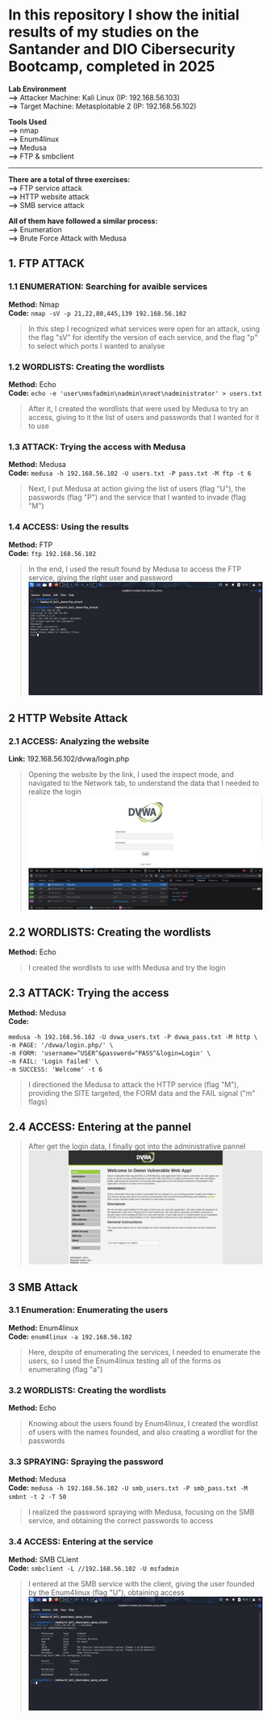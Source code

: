 # In this repository I show the initial results of my studies on the Santander and DIO Cibersecurity Bootcamp, completed in 2025

**Lab Environment**\
**-->** Attacker Machine: Kali Linux (IP: 192.168.56.103)\
**-->** Target Machine: Metasploitable 2 (IP: 192.168.56.102)

**Tools Used**\
**-->** nmap\
**-->** Enum4linux\
**-->** Medusa\
**-->** FTP & smbclient

------------------------------------------------------------------

**There are a total of three exercises:**\
**-->** FTP service attack\
**-->** HTTP website attack\
**-->** SMB service attack

**All of them have followed a similar process:**\
**-->** Enumeration\
**-->** Brute Force Attack with Medusa

## 1. FTP ATTACK
   
### 1.1 ENUMERATION: Searching for avaible services

**Method:** Nmap\
**Code:** `nmap -sV -p 21,22,80,445,139 192.168.56.102`

> In this step I recognized what services were open for an attack, using the flag "sV" for identify the version of each service, and the flag "p" to select which ports I wanted to analyse

### 1.2 WORDLISTS: Creating the wordlists

**Method:** Echo\
**Code:** `echo -e 'user\nmsfadmin\nadmin\nroot\nadministrator' > users.txt`

> After it, I created the wordlists that were used by Medusa to try an access, giving to it the list of users and passwords that I wanted for it to use

### 1.3 ATTACK: Trying the access with Medusa

**Method:** Medusa\
**Code:** `medusa -h 192.168.56.102 -U users.txt -P pass.txt -M ftp -t 6`

> Next, I put Medusa at action giving the list of users (flag "U"), the passwords (flag "P") and the service that I wanted to invade (flag "M")

### 1.4 ACCESS: Using the results

**Method:** FTP\
**Code:** `ftp 192.168.56.102`

> In the end, I used the result found by Medusa to access the FTP service, giving the right user and password\
![Linux terminal with access to ftp service](https://github.com/LuigiMTurina/brute_force_exercises/blob/master/ftp_attack/ftp_login.png)

## 2 HTTP Website Attack

### 2.1 ACCESS: Analyzing the website

**Link:** 192.168.56.102/dvwa/login.php

> Opening the website by the link, I used the inspect mode, and navigated to the Network tab, to understand the data that I needed to realize the login\
![DVWA website with login refused](https://github.com/LuigiMTurina/brute_force_exercises/blob/master/dvwa_attack/dvwa_failed.png)

## 2.2 WORDLISTS: Creating the wordlists

**Method:** Echo

> I created the wordlists to use with Medusa and try the login

## 2.3 ATTACK: Trying the access

**Method:** Medusa\
**Code:** 
```
medusa -h 192.168.56.102 -U dvwa_users.txt -P dvwa_pass.txt -M http \
-m PAGE: '/dvwa/login.php/' \
-m FORM: 'username=^USER^&password=^PASS^&login=Login' \
-m FAIL: 'Login failed' \
-m SUCCESS: 'Welcome' -t 6
```

> I directioned the Medusa to attack the HTTP service (flag "M"), providing the SITE targeted, the FORM data and the FAIL signal ("m" flags)

## 2.4 ACCESS: Entering at the pannel

> After get the login data, I finally got into the administrative pannel\
![Successful login at the DVWA website](https://github.com/LuigiMTurina/brute_force_exercises/blob/master/dvwa_attack/dvwa_login.png)

## 3 SMB Attack

### 3.1 Enumeration: Enumerating the users

**Method:** Enum4linux\
**Code:** `enum4linux -a 192.168.56.102`

> Here, despite of enumerating the services, I needed to enumerate the users, so I used the Enum4linux testing all of the forms os enumerating (flag "a")

### 3.2 WORDLISTS: Creating the wordlists

**Method:** Echo

> Knowing about the users found by Enum4linux, I created the wordlist of users with the names founded, and also creating a wordlist for the passwords

### 3.3 SPRAYING: Spraying the password

**Method:** Medusa\
**Code:** `medusa -h 192.168.56.102 -U smb_users.txt -P smb_pass.txt -M smbnt -t 2 -T 50`

> I realized the password spraying with Medusa, focusing on the SMB service, and obtaining the correct passwords to access

### 3.4 ACCESS: Entering at the service

**Method:** SMB CLient\
**Code:** `smbclient -L //192.168.56.102 -U msfadmin`

> I entered at the SMB service with the client, giving the user founded by the Enum4linux (flag "U"), obtaining access\
![Access to the SMB service](https://github.com/LuigiMTurina/brute_force_exercises/blob/master/pass_spray_attack/spray_login.png)

